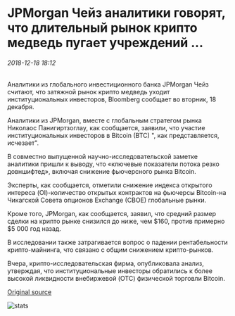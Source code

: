 # JPMorgan Чейз аналитики говорят, что длительный рынок крипто медведь пугает учреждений ...

###### 2018-12-18 18:12

Аналитики из глобального инвестиционного банка JPMorgan Чейз считают, что затяжной рынок крипто медведь уходит институциональных инвесторов, Bloomberg сообщает во вторник, 18 декабря.

Аналитики из JPMorgan, вместе с глобальным стратегом рынка Николаос Панигиртзоглау, как сообщается, заявили, что участие институциональных инвесторов в Bitcoin (BTC) ", как представляется, исчезает".

В совместно выпущенной научно-исследовательской заметке аналитики пришли к выводу, что «ключевые показатели потока резко довншифтед», включая снижение фьючерсного рынка Bitcoin.

Эксперты, как сообщается, отметили снижение индекса открытого интереса (OI)-количество открытых контрактов на фьючерсы Bitcoin-на Чикагской Совета опционов Exchange (CBOE) глобальные рынки.

Кроме того, JPMorgan, как сообщается, заявил, что средний размер сделки на крипто рынке снизился до ниже, чем $160, против примерно $5 000 год назад.

В исследовании также затрагивается вопрос о падении рентабельности крипто-майнинга, что связано с общим снижением крипто-рынков.

Вчера, крипто-исследовательская фирма, опубликовала анализ, утверждая, что институциональные инвесторы обратились к более высокой ликвидности внебиржевой (OTC) физической торговли Bitcoin.

[Original source](https://cointelegraph.com/news/jpmorgan-chase-analysts-say-prolonged-crypto-bear-market-is-scaring-off-institutions)

![stats](https://c.statcounter.com/11760860/0/a89fa40b/1/ "stats")
